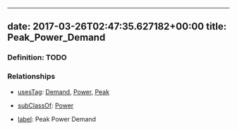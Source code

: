 
---
date: 2017-03-26T02:47:35.627182+00:00
title: Peak_Power_Demand
---
### Definition: TODO

### Relationships

* [usesTag](https://brickschema.org/schema/1.0/BrickFrame#usesTag): [Demand](https://brickschema.org/schema/1.0/BrickTag#Demand), [Power](https://brickschema.org/schema/1.0/BrickTag#Power), [Peak](https://brickschema.org/schema/1.0/BrickTag#Peak)

* [subClassOf](http://www.w3.org/2000/01/rdf-schema#subClassOf): [Power](https://brickschema.org/schema/1.0/Brick#Power)

* [label](http://www.w3.org/2000/01/rdf-schema#label): Peak Power Demand
